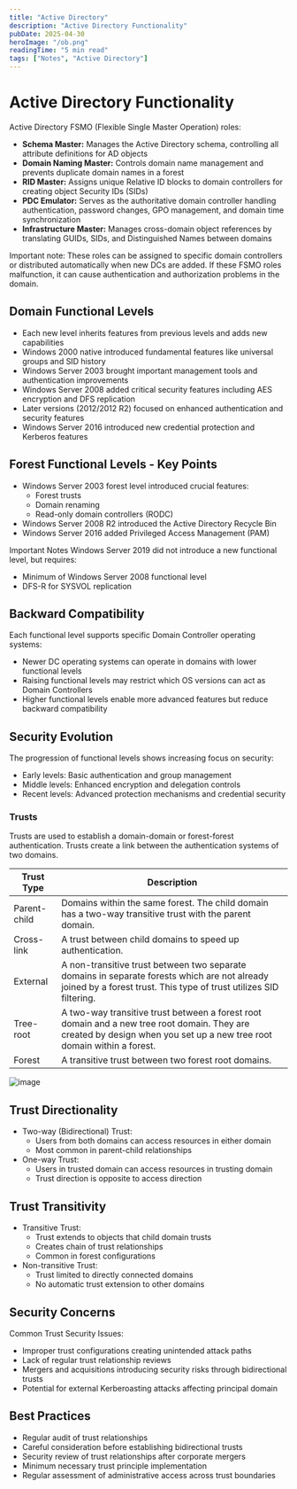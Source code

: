 ```yaml
---
title: "Active Directory"
description: "Active Directory Functionality"
pubDate: 2025-04-30
heroImage: "/ob.png"
readingTime: "5 min read"
tags: ["Notes", "Active Directory"]
---
```


# Active Directory Functionality

Active Directory FSMO (Flexible Single Master Operation) roles:

- **Schema Master:** Manages the Active Directory schema, controlling all attribute definitions for AD objects
- **Domain Naming Master:** Controls domain name management and prevents duplicate domain names in a forest
- **RID Master:** Assigns unique Relative ID blocks to domain controllers for creating object Security IDs (SIDs)
- **PDC Emulator:** Serves as the authoritative domain controller handling authentication, password changes, GPO management, and domain time synchronization
- **Infrastructure Master:** Manages cross-domain object references by translating GUIDs, SIDs, and Distinguished Names between domains

Important note: These roles can be assigned to specific domain controllers or distributed automatically when new DCs are added. If these FSMO roles malfunction, it can cause authentication and authorization problems in the domain.

## Domain Functional Levels

- Each new level inherits features from previous levels and adds new capabilities
- Windows 2000 native introduced fundamental features like universal groups and SID history
- Windows Server 2003 brought important management tools and authentication improvements
- Windows Server 2008 added critical security features including AES encryption and DFS replication
- Later versions (2012/2012 R2) focused on enhanced authentication and security features
- Windows Server 2016 introduced new credential protection and Kerberos features

## Forest Functional Levels - Key Points

- Windows Server 2003 forest level introduced crucial features:
    - Forest trusts
    - Domain renaming
    - Read-only domain controllers (RODC)
- Windows Server 2008 R2 introduced the Active Directory Recycle Bin
- Windows Server 2016 added Privileged Access Management (PAM)

Important Notes
Windows Server 2019 did not introduce a new functional level, but requires:

- Minimum of Windows Server 2008 functional level
- DFS-R for SYSVOL replication

## Backward Compatibility

Each functional level supports specific Domain Controller operating systems:

- Newer DC operating systems can operate in domains with lower functional levels
- Raising functional levels may restrict which OS versions can act as Domain Controllers
- Higher functional levels enable more advanced features but reduce backward compatibility

## Security Evolution

The progression of functional levels shows increasing focus on security:

- Early levels: Basic authentication and group management
- Middle levels: Enhanced encryption and delegation controls
- Recent levels: Advanced protection mechanisms and credential security

### Trusts

Trusts are used to establish a domain-domain or forest-forest authentication. Trusts create a link between the authentication systems of two domains.

| Trust Type | Description |
| --- | --- |
| Parent-child | Domains within the same forest. The child domain has a two-way transitive trust with the parent domain. |
| Cross-link | A trust between child domains to speed up authentication. |
| External | A non-transitive trust between two separate domains in separate forests which are not already joined by a forest trust. This type of trust utilizes SID filtering. |
| Tree-root | A two-way transitive trust between a forest root domain and a new tree root domain. They are created by design when you set up a new tree root domain within a forest. |
| Forest | A transitive trust between two forest root domains. |

![image](/images/turst.png)

## Trust Directionality

- Two-way (Bidirectional) Trust:
    - Users from both domains can access resources in either domain
    - Most common in parent-child relationships
- One-way Trust:
    - Users in trusted domain can access resources in trusting domain
    - Trust direction is opposite to access direction

## Trust Transitivity

- Transitive Trust:
    - Trust extends to objects that child domain trusts
    - Creates chain of trust relationships
    - Common in forest configurations
- Non-transitive Trust:
    - Trust limited to directly connected domains
    - No automatic trust extension to other domains

## Security Concerns

Common Trust Security Issues:

- Improper trust configurations creating unintended attack paths
- Lack of regular trust relationship reviews
- Mergers and acquisitions introducing security risks through bidirectional trusts
- Potential for external Kerberoasting attacks affecting principal domain

## Best Practices

- Regular audit of trust relationships
- Careful consideration before establishing bidirectional trusts
- Security review of trust relationships after corporate mergers
- Minimum necessary trust principle implementation
- Regular assessment of administrative access across trust boundaries